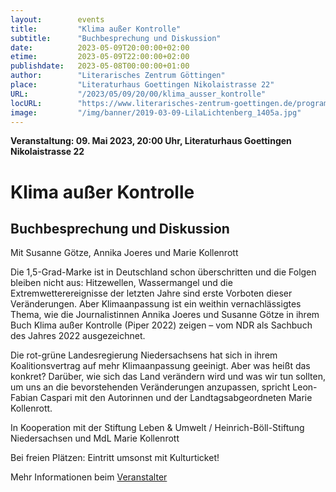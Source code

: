 ```yaml
---
layout:        events
title:         "Klima außer Kontrolle"
subtitle:      "Buchbesprechung und Diskussion"
date:          2023-05-09T20:00:00+02:00
etime:         2023-05-09T22:00:00+02:00
publishdate:   2023-05-08T00:00:00+01:00
author:        "Literarisches Zentrum Göttingen"
place:         "Literaturhaus Goettingen Nikolaistrasse 22"
URL:           "/2023/05/09/20/00/klima_ausser_kontrolle"
locURL:        "https://www.literarisches-zentrum-goettingen.de/programm/fruehjahr-2023/abendprogramm/klima-ausser-kontrolle/"
image:         "/img/banner/2019-03-09-LilaLichtenberg_1405a.jpg"
---
```


**Veranstaltung: 09. Mai 2023, 20:00 Uhr, Literaturhaus Goettingen Nikolaistrasse 22**

Klima außer Kontrolle
===========

Buchbesprechung und Diskussion
-----------

Mit Susanne Götze, Annika Joeres und Marie Kollenrott

Die 1,5-Grad-Marke ist in Deutschland schon überschritten und die Folgen bleiben nicht aus: Hitzewellen, Wassermangel und die Extremwetterereignisse der letzten Jahre sind erste Vorboten dieser Veränderungen. Aber Klimaan­passung ist ein weithin vernachlässigtes Thema, wie die Journalistinnen Annika Joeres und Susanne Götze in ihrem Buch Klima außer Kontrolle (Piper 2022) zeigen – vom NDR als Sachbuch des Jahres 2022 ausgezeichnet.

Die rot-grüne Landesregierung Niedersachsens hat sich in ihrem Koalitionsvertrag auf mehr Klimaanpassung geeinigt. Aber was heißt das konkret? Darüber, wie sich das Land verändern wird und was wir tun sollten, um uns an die bevorstehenden Verän­derungen anzupassen, spricht Leon-Fabian Caspari mit den Autorinnen und der Landtagsabgeordneten Marie Kollenrott.

In Kooperation mit der Stiftung Leben & Umwelt / Heinrich-Böll-Stiftung Niedersachsen und MdL Marie Kollenrott

Bei freien Plätzen: Eintritt umsonst mit Kulturticket!


Mehr Informationen beim [Veranstalter](https://www.literarisches-zentrum-goettingen.de/programm/fruehjahr-2023/abendprogramm/klima-ausser-kontrolle/)
